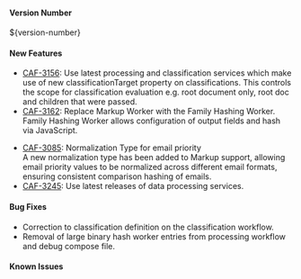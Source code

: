 #### Version Number
${version-number}

#### New Features
* [CAF-3156](https://jira.autonomy.com/browse/CAF-3156): Use latest processing and classification services which make use of new classificationTarget property on classifications. This controls the scope for classification evaluation e.g. root document only, root doc and children that were passed.
* [CAF-3162](https://jira.autonomy.com/browse/CAF-3162): Replace Markup Worker with the Family Hashing Worker. Family Hashing Worker allows configuration of output fields and hash via JavaScript.
- [CAF-3085](https://jira.autonomy.com/browse/CAF-3085): Normalization Type for email priority  
  A new normalization type has been added to Markup support, allowing email priority values to be normalized across different email formats, ensuring consistent comparison hashing of emails.
- [CAF-3245](https://jira.autonomy.com/browse/CAF-3245): Use latest releases of data processing services.

#### Bug Fixes
* Correction to classification definition on the classification workflow.
* Removal of large binary hash worker entries from processing workflow and debug compose file.

#### Known Issues
